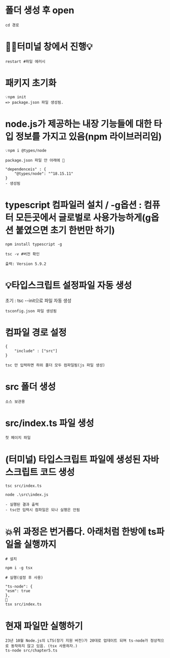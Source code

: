 # 폴더 생성 후 open

    cd 경로

# 🔽💡터미널 창에서 진행💡

    restart #파일 에러시

# 패키지 초기화

    💡npm init
    => package.json 파일 생성됨.

# node.js가 제공하는 내장 기능들에 대한 타입 정보를 가지고 있음(npm 라이브러리임)

    💡npm i @types/node

    package.json 파일 안 아래에 🔽

    "dependenceis" : {
        "@types/node": "^18.15.11"
    }
    - 생성됨

# typescript 컴파일러 설치 / -g옵션 : 컴퓨터 모든곳에서 글로벌로 사용가능하게(g옵션 붙였으면 초기 한번만 하기)

    npm install typescript -g

    tsc -v #버전 확인

    출력: Version 5.9.2

# 💡타입스크립트 설정파일 자동 생성

초기 : tsc --init으로 파일 자동 생성

    tsconfig.json 파일 생성됨

# 컴파일 경로 설정

    {
        "include" : ["src"]
    }

    tsc 만 입력하면 하위 폴더 모두 컴파일됨(js 파일 생성)

# src 폴더 생성

    소스 보관용

# src/index.ts 파일 생성

    첫 페이지 파일

# (터미널) 타입스크립트 파일에 생성된 자바스크립트 코드 생성

    tsc src/index.ts

    node .\src\index.js

    - 실행된 결과 출력
    - tsc만 입력시 컴파일은 되나 실행은 안됨

# 💥위 과정은 번거롭다. 아래처럼 한방에 ts파일을 실행까지

    # 설치

    npm i -g tsx

    # 실행(설정 후 사용)

    "ts-node": {
    "esm": true
    },
    🔽
    tsx src/index.ts

# 현재 파일만 실행하기

    23년 10월 Node.js의 LTS(장기 지원 버전)가 20대로 업데이트 되며 ts-node가 정상적으로 동작하지 않고 있음. (tsx 사용하자.)
    ts-node src/chapter5.ts
